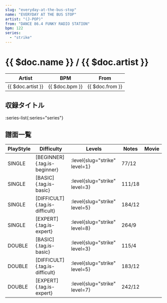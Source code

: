 ```yaml
---
slug: "everyday-at-the-bus-stop"
name: "EVERYDAY AT THE BUS STOP"
artist: "(J-POP)"
from: "DANCE 86.4 FUNKY RADIO STATION"
bpm: 122
series:
  - "strike"
---
```


# {{ $doc.name }} / {{ $doc.artist }}

|Artist|BPM|From|
|------|---|----|
|{{ $doc.artist }}|{{ $doc.bpm }}|{{ $doc.from }}|

## 収録タイトル

:series-list{:series="series"}

## 譜面一覧

|PlayStyle|Difficulty|Levels|Notes|Movie|
|---------|----------|------|-----|-----|
|SINGLE|[BEGINNER]{.tag.is-beginner}|<div class="field is-grouped is-grouped-multiline"> :level{slug="strike" level=1}</div>|77/12||
|SINGLE|[BASIC]{.tag.is-basic}|<div class="field is-grouped is-grouped-multiline"> :level{slug="strike" level=3}</div>|111/18||
|SINGLE|[DIFFICULT]{.tag.is-difficult}|<div class="field is-grouped is-grouped-multiline"> :level{slug="strike" level=5}</div>|184/12||
|SINGLE|[EXPERT]{.tag.is-expert}|<div class="field is-grouped is-grouped-multiline"> :level{slug="strike" level=8}</div>|264/9||
|DOUBLE|[BASIC]{.tag.is-basic}|<div class="field is-grouped is-grouped-multiline"> :level{slug="strike" level=3}</div>|115/4||
|DOUBLE|[DIFFICULT]{.tag.is-difficult}|<div class="field is-grouped is-grouped-multiline"> :level{slug="strike" level=5}</div>|183/12||
|DOUBLE|[EXPERT]{.tag.is-expert}|<div class="field is-grouped is-grouped-multiline"> :level{slug="strike" level=7}</div>|242/12||
